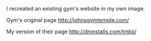 I recreated an existing gym's website in my own image.

Gym's original page http://johnsgymtemple.com/

My version of their page http://dninstalls.com/tmbjj/

